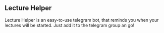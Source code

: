## Lecture Helper
Lecture Helper is an easy-to-use telegram bot, that reminds you when your lectures will be started. 
Just add it to the telegram group an go!
